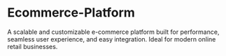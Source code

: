 # Ecommerce-Platform
A scalable and customizable e-commerce platform built for performance, seamless user experience, and easy integration. Ideal for modern online retail businesses.
